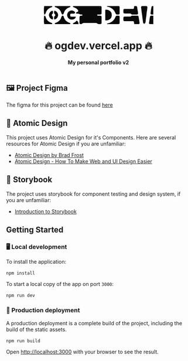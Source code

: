 <div align="center">
  <br>
  <img alt="Og Dev" src="/public/logo.svg" width="300px">
  <h1>🔥 ogdev.vercel.app 🔥</h1>
  <strong>My personal portfolio v2</strong>
</div>
<br>

## 🖼️ Project Figma

The figma for this project can be found [here](https://www.figma.com/file/1vn9HwlgilaJdDRTQrFUku/OG_dev_portfolio?node-id=194%3A6923&t=Ia8Cw6pA4csnoMN1-1)

## 🔬 Atomic Design

This project uses Atomic Design for it's Components. Here are several resources for Atomic Design if you are unfamiliar:

-   [Atomic Design by Brad Frost](https://bradfrost.com/blog/post/atomic-web-design/)
-   [Atomic Design - How To Make Web and UI Design Easier](https://www.youtube.com/watch?v=W3A33dmp17E)

## 📙 Storybook

The project uses storybook for component testing and design system, if you are unfamiliar:

-   [Introduction to Storybook](https://storybook.js.org/docs/react/get-started/introduction)

## Getting Started

### 🖥️ Local development

To install the application:

```shell
npm install
```

To start a local copy of the app on port `3000`:

```shell
npm run dev
```

### 🚀 Production deployment

A production deployment is a complete build of the project, including the build of the static assets.

```shell
npm run build
```

Open [http://localhost:3000](http://localhost:3000) with your browser to see the result.
